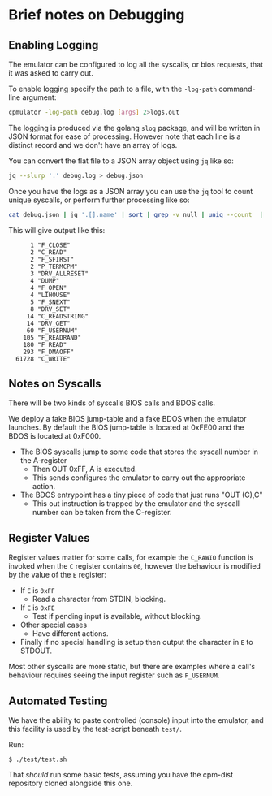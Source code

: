 # Brief notes on Debugging



## Enabling Logging

The emulator can be configured to log all the syscalls, or bios requests, that it was asked to carry out.

To enable logging specify the path to a file, with the `-log-path` command-line argument:

```sh
cpmulator -log-path debug.log [args] 2>logs.out
```

The logging is produced via the golang `slog` package, and will be written in JSON format for ease of processing.  However note that each line is a distinct record and we don't have an array of logs.

You can convert the flat file to a JSON array object using `jq` like so:

```sh
jq --slurp '.' debug.log > debug.json
```

Once you have the logs as a JSON array you can use the `jq` tool to count unique syscalls, or perform further processing like so:

```sh
cat debug.json | jq '.[].name' | sort | grep -v null | uniq --count  | sort --numeric-sort
```
This will give output like this:

```
      1 "F_CLOSE"
      2 "C_READ"
      2 "F_SFIRST"
      2 "P_TERMCPM"
      3 "DRV_ALLRESET"
      4 "DUMP"
      4 "F_OPEN"
      4 "LIHOUSE"
      5 "F_SNEXT"
      8 "DRV_SET"
     14 "C_READSTRING"
     14 "DRV_GET"
     60 "F_USERNUM"
    105 "F_READRAND"
    180 "F_READ"
    293 "F_DMAOFF"
  61728 "C_WRITE"
```



## Notes on Syscalls

There will be two kinds of syscalls BIOS calls and BDOS calls.

We deploy a fake BIOS jump-table and a fake BDOS when the emulator launches.  By default the BIOS jump-table is located at 0xFE00 and the BDOS is located at 0xF000.

* The BIOS syscalls jump to some code that stores the syscall number in the A-register
  * Then OUT 0xFF, A is executed.
  * This sends configures the emulator to carry out the appropriate action.
* The BDOS entrypoint has a tiny piece of code that just runs "OUT (C),C"
  * This out instruction is trapped by the emulator and the syscall number can be taken from the C-register.



## Register Values

Register values matter for some calls, for example the `C_RAWIO` function is invoked when the `C` register contains `06`, however the behaviour is modified by the value of the `E` register:

* If `E` is `0xFF`
  * Read a character from STDIN, blocking.
* If `E` is `0xFE`
  * Test if pending input is available, without blocking.
* Other special cases
  * Have different actions.
* Finally if no special handling is setup then output the character in `E` to STDOUT.

Most other syscalls are more static, but there are examples where a call's behaviour requires seeing the input register such as `F_USERNUM`.



## Automated Testing

We have the ability to paste controlled (console) input into the emulator, and this facility is used by the test-script beneath `test/`.

Run:

```
$ ./test/test.sh
```

That _should_ run some basic tests, assuming you have the cpm-dist repository cloned alongside this one.

